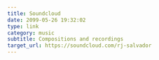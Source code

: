 ```yaml
---
title: Soundcloud
date: 2099-05-26 19:32:02
type: link
category: music
subtitle: Compositions and recordings
target_url: https://soundcloud.com/rj-salvador
---
```


